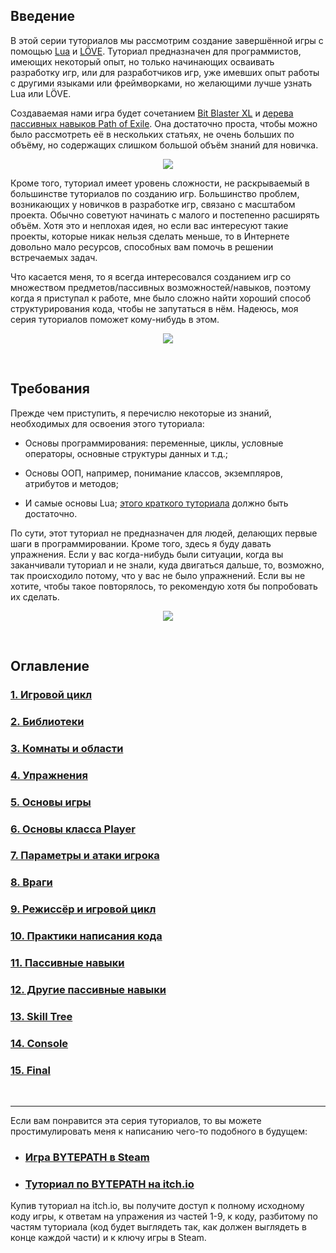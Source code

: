 ## Введение

В этой серии туториалов мы рассмотрим создание завершённой игры с помощью [Lua](https://www.lua.org/) и [LÖVE](https://love2d.org/). Туториал предназначен для программистов, имеющих некоторый опыт, но только начинающих осваивать разработку игр, или для разработчиков игр, уже имевших опыт работы с другими языками или фреймворками, но желающими лучше узнать Lua или LÖVE.

Создаваемая нами игра будет сочетанием [Bit Blaster XL](http://store.steampowered.com/app/433950/) и [дерева пассивных навыков Path of Exile](https://www.pathofexile.com/passive-skill-tree). Она достаточно проста, чтобы можно было рассмотреть её в нескольких статьях, не очень больших по объёму, но содержащих слишком большой объём знаний для новичка.

<p align="center">

<img src="https://github.com/gsomgsom/lua_gamedev_blog/raw/master/images/bytepath-shielder.gif">

</p>

Кроме того, туториал имеет уровень сложности, не раскрываемый в большинстве туториалов по созданию игр. Большинство проблем, возникающих у новичков в разработке игр, связано с масштабом проекта. Обычно советуют начинать с малого и постепенно расширять объём. Хотя это и неплохая идея, но если вас интересуют такие проекты, которые никак нельзя сделать меньше, то в Интернете довольно мало ресурсов, способных вам помочь в решении встречаемых задач.

Что касается меня, то я всегда интересовался созданием игр со множеством предметов/пассивных возможностей/навыков, поэтому когда я приступал к работе, мне было сложно найти хороший способ структурирования кода, чтобы не запутаться в нём. Надеюсь, моя серия туториалов поможет кому-нибудь в этом.

<p align="center">

<img src="https://github.com/gsomgsom/lua_gamedev_blog/raw/master/images/bytepath-skill-tree.gif">

</p>

<br>

## Требования

Прежде чем приступить, я перечислю некоторые из знаний, необходимых для освоения этого туториала:

* Основы программирования: переменные, циклы, условные операторы, основные структуры данных и т.д.;

* Основы ООП, например, понимание классов, экземпляров, атрибутов и методов;

* И самые основы Lua; [этого краткого туториала](https://learnxinyminutes.com/docs/lua/) должно быть достаточно.

По сути, этот туториал не предназначен для людей, делающих первые шаги в программировании. Кроме того, здесь я буду давать упражнения. Если у вас когда-нибудь были ситуации, когда вы заканчивали туториал и не знали, куда двигаться дальше, то, возможно, так происходило потому, что у вас не было упражнений. Если вы не хотите, чтобы такое повторялось, то рекомендую хотя бы попробовать их сделать.

<p align="center">

<img src="https://github.com/gsomgsom/lua_gamedev_blog/raw/master/images/bytepath-lightning.gif">

</p>

<br>

## Оглавление

### [1. Игровой цикл](https://github.com/gsomgsom/lua_gamedev_blog/blob/master/posts/bytepath-1-game-loop.md)

### [2. Библиотеки](https://github.com/gsomgsom/lua_gamedev_blog/blob/master/posts/bytepath-2-libraries.md)

### [3. Комнаты и области](https://github.com/gsomgsom/lua_gamedev_blog/blob/master/posts/bytepath-3-rooms-and-areas.md)

### [4. Упражнения](https://github.com/gsomgsom/lua_gamedev_blog/blob/master/posts/bytepath-4-exercises.md)

### [5. Основы игры](https://github.com/gsomgsom/lua_gamedev_blog/blob/master/posts/bytepath-5-game-basics.md)

### [6. Основы класса Player](https://github.com/gsomgsom/lua_gamedev_blog/blob/master/posts/bytepath-6-player-basics.md)

### [7. Параметры и атаки игрока](https://github.com/gsomgsom/lua_gamedev_blog/blob/master/posts/bytepath-7-player-stats-and-attacks.md)

### [8. Враги](https://github.com/gsomgsom/lua_gamedev_blog/blob/master/posts/bytepath-8-enemies.md)

### [9. Режиссёр и игровой цикл](https://github.com/gsomgsom/lua_gamedev_blog/blob/master/posts/bytepath-9-director-and-gameplay-loop.md)

### [10. Практики написания кода](https://github.com/gsomgsom/lua_gamedev_blog/blob/master/posts/bytepath-10-coding-practices.md)

### [11. Пассивные навыки](https://github.com/gsomgsom/lua_gamedev_blog/blob/master/posts/bytepath-11-passives.md)

### [12. Другие пассивные навыки](https://github.com/gsomgsom/lua_gamedev_blog/blob/master/posts/bytepath-12-more-passives.md)

### [13. Skill Tree](https://github.com/gsomgsom/lua_gamedev_blog/blob/master/posts/bytepath-13-skill-tree.md)

### [14. Console](https://github.com/gsomgsom/lua_gamedev_blog/blob/master/posts/bytepath-14-console.md)

### [15. Final](https://github.com/gsomgsom/lua_gamedev_blog/blob/master/posts/bytepath-15-final.md)

<br>

---

Если вам понравится эта серия туториалов, то вы можете простимулировать меня к написанию чего-то подобного в будущем:

* ### [Игра BYTEPATH в Steam](http://store.steampowered.com/app/760330/BYTEPATH/)
* ### [Туториал по BYTEPATH на itch.io](https://ssygen.itch.io/bytepath-tutorial)

Купив туториал на itch.io, вы получите доступ к полному исходному коду игры, к ответам на упражения из частей 1-9, к коду, разбитому по частям туториала (код будет выглядеть так, как должен выглядеть в конце каждой части) и к ключу игры в Steam.
